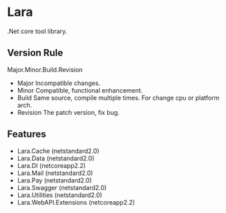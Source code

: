 # Lara

.Net core tool library.

## Version Rule

Major.Minor.Build.Revision

* Major Incompatible changes.
* Minor Compatible, functional enhancement.
* Build Same source, compile multiple times. For change cpu or platform arch.
* Revision The patch version, fix bug.

## Features

* Lara.Cache (netstandard2.0)
* Lara.Data (netstandard2.0)
* Lara.DI (netcoreapp2.2)
* Lara.Mail (netstandard2.0)
* Lara.Pay (netstandard2.0)
* Lara.Swagger (netstandard2.0)
* Lara.Utilities (netstandard2.0)
* Lara.WebAPI.Extensions (netcoreapp2.2)
